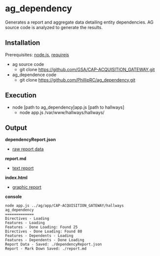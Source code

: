 # ag_dependency

Generates a report and aggregate data detailing entity dependencies. AG source code is analyzed to generate the results.

## Installation

Prerequisites: [node.js](https://nodejs.org/en/), [requirejs](http://requirejs.org/)

* ag source code
  * git clone https://github.com/GSA/CAP-ACQUISITION_GATEWAY.git
* ag_dependence code
  * git clone https://github.com/PhillipRC/ag_dependency.git

## Execution

* node [path to ag_dependency]app.js [path to hallways]
  * node app.js /var/www/hallways/hallways/

## Output

**dependencyReport.json**

* [raw report data](https://github.com/PhillipRC/ag_dependency/blob/master/dependencyReport.json)

**report.md**

* [text report](https://github.com/PhillipRC/ag_dependency/blob/master/report.md)

**index.html**

* [graphic report](http://bl.ocks.org/PhillipRC/raw/cbbcf6ff5b3efcee06fe/)

**console**

    node app.js ../ag/app/CAP-ACQUISITION_GATEWAY/hallways
    ag_dependency
    =============
    Directives - Loading
    Features - Loading
    Features - Done Loading: Found 25
    Directives - Done Loading: Found 80
    Features - Dependents - Loading
    Features - Dependents - Done Loading
    Report Data - Saved: ./dependencyReport.json
    Report - Mark Down Saved: ./report.md

